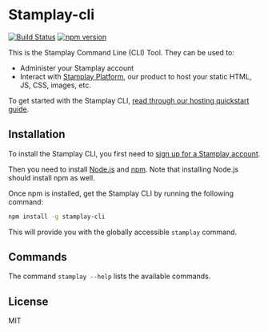 # Stamplay-cli

[![Build Status](https://travis-ci.org/Stamplay/stamplay-cli.svg)](https://travis-ci.org/Stamplay/stamplay-cli)
[![npm version](https://badge.fury.io/js/stamplay-cli.svg)](http://badge.fury.io/js/stamplay-cli)

This is the Stamplay Command Line (CLI) Tool. They can be used to:

* Administer your Stamplay account
* Interact with [Stamplay Platform](https://editor.stamplay.com), our product to host your
static HTML, JS, CSS, images, etc.

To get started with the Stamplay CLI, [read through our hosting quickstart guide](https://stamplay.com/docs/hosting.html).

## Installation

To install the  Stamplay CLI, you first need to [sign up for a Stamplay account](https://editor.stamplay.com/login?action=register&utm_source=stamplay-cli&utm_content=readme&utm_medium=github).

Then you need to install [Node.js](http://nodejs.org/) and [npm](https://npmjs.org/). Note that
installing Node.js should install npm as well.

Once npm is installed, get the Stamplay CLI by running the following command:

```bash
npm install -g stamplay-cli
```

This will provide you with the globally accessible `stamplay` command.


## Commands

The command `stamplay --help` lists the available commands.

## License

MIT
